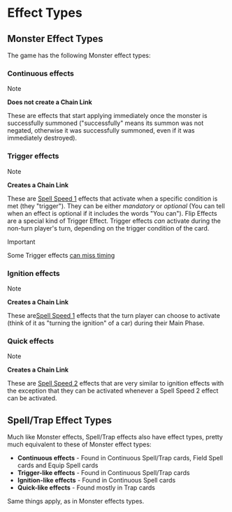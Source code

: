 # Effect Types

## Monster Effect Types

The game has the following Monster effect types:

### Continuous effects

> [!NOTE]
> **Does not create a Chain Link**

These are effects that start applying immediately once the monster is successfully summoned 
("successfully" means its summon was not negated, otherwise it was successfully summoned, even if it 
was immediately destroyed).

### Trigger effects

> [!NOTE]
> **Creates a Chain Link**

These are [Spell Speed 1](./Spell%20Speeds.md) effects that activate when a specific condition is met (they "trigger"). 
They can be either *mandatory* or *optional* (You can tell when an effect is optional if it includes 
the words "You can"). Flip Effects are a special kind of Trigger Effect. Trigger effects _can_ 
activate during the non-turn player's turn, depending on the trigger condition of the card.

> [!IMPORTANT] 
>Some Trigger effects [can miss timing](./Missing%20Timing.md)

### Ignition effects

> [!NOTE]
> **Creates a Chain Link**

These are[Spell Speed 1](./Spell%20Speeds.md) effects that the turn player can choose to activate (think of it as 
"turning the ignition" of a car) during their Main Phase. 

### Quick effects

> [!NOTE]
> **Creates a Chain Link**

These are [Spell Speed 2](./Spell%20Speeds.md) effects that are very similar to ignition effects with the exception that 
they can be activated whenever a Spell Speed 2 effect can be activated.

## Spell/Trap Effect Types

Much like Monster effects, Spell/Trap effects also have effect types, pretty much equivalent to these of Monster effect types:

* **Continuous effects** - Found in Continuous Spell/Trap cards, Field Spell cards and Equip Spell cards
* **Trigger-like effects** - Found in Continuous Spell/Trap cards
* **Ignition-like effects** - Found in Continuous Spell cards
* **Quick-like effects** - Found mostly in Trap cards

Same things apply, as in Monster effects types.
